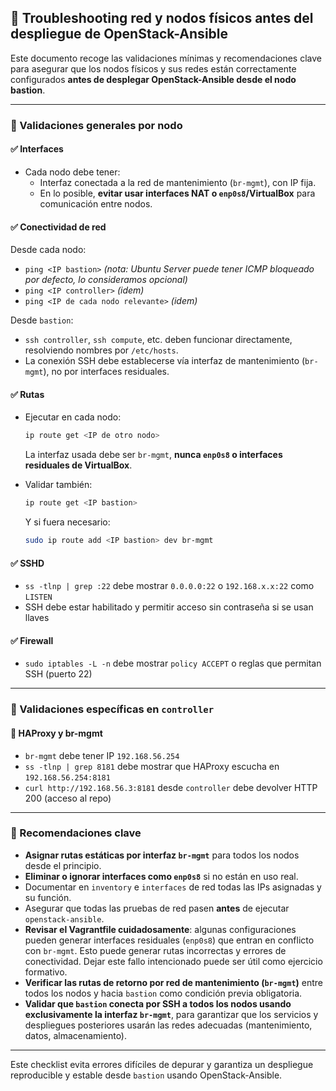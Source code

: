 ## 📝 Troubleshooting red y nodos físicos antes del despliegue de OpenStack-Ansible

Este documento recoge las validaciones mínimas y recomendaciones clave para asegurar que los nodos físicos y sus redes están correctamente configurados **antes de desplegar OpenStack-Ansible desde el nodo bastion**.

---

### 🔹 Validaciones generales por nodo

#### ✅ Interfaces
- Cada nodo debe tener:
  - Interfaz conectada a la red de mantenimiento (`br-mgmt`), con IP fija.
  - En lo posible, **evitar usar interfaces NAT o `enp0s8`/VirtualBox** para comunicación entre nodos.

#### ✅ Conectividad de red
Desde cada nodo:
- `ping <IP bastion>` *(nota: Ubuntu Server puede tener ICMP bloqueado por defecto, lo consideramos opcional)*
- `ping <IP controller>` *(idem)*
- `ping <IP de cada nodo relevante>` *(idem)*

Desde `bastion`:
- `ssh controller`, `ssh compute`, etc. deben funcionar directamente, resolviendo nombres por `/etc/hosts`.
- La conexión SSH debe establecerse vía interfaz de mantenimiento (`br-mgmt`), no por interfaces residuales.

#### ✅ Rutas
- Ejecutar en cada nodo:
  ```bash
  ip route get <IP de otro nodo>
  ```
  La interfaz usada debe ser `br-mgmt`, **nunca `enp0s8` o interfaces residuales de VirtualBox**.

- Validar también:
  ```bash
  ip route get <IP bastion>
  ```
  Y si fuera necesario:
  ```bash
  sudo ip route add <IP bastion> dev br-mgmt
  ```

#### ✅ SSHD
- `ss -tlnp | grep :22` debe mostrar `0.0.0.0:22` o `192.168.x.x:22` como `LISTEN`
- SSH debe estar habilitado y permitir acceso sin contraseña si se usan llaves

#### ✅ Firewall
- `sudo iptables -L -n` debe mostrar `policy ACCEPT` o reglas que permitan SSH (puerto 22)

---

### 🔹 Validaciones específicas en `controller`

#### 🔹 HAProxy y br-mgmt
- `br-mgmt` debe tener IP `192.168.56.254`
- `ss -tlnp | grep 8181` debe mostrar que HAProxy escucha en `192.168.56.254:8181`
- `curl http://192.168.56.3:8181` desde `controller` debe devolver HTTP 200 (acceso al repo)

---

### 🔹 Recomendaciones clave

- **Asignar rutas estáticas por interfaz `br-mgmt`** para todos los nodos desde el principio.
- **Eliminar o ignorar interfaces como `enp0s8`** si no están en uso real.
- Documentar en `inventory` e `interfaces` de red todas las IPs asignadas y su función.
- Asegurar que todas las pruebas de red pasen **antes** de ejecutar `openstack-ansible`.
- **Revisar el Vagrantfile cuidadosamente**: algunas configuraciones pueden generar interfaces residuales (`enp0s8`) que entran en conflicto con `br-mgmt`. Esto puede generar rutas incorrectas y errores de conectividad. Dejar este fallo intencionado puede ser útil como ejercicio formativo.
- **Verificar las rutas de retorno por red de mantenimiento (`br-mgmt`)** entre todos los nodos y hacia `bastion` como condición previa obligatoria.
- **Validar que `bastion` conecta por SSH a todos los nodos usando exclusivamente la interfaz `br-mgmt`**, para garantizar que los servicios y despliegues posteriores usarán las redes adecuadas (mantenimiento, datos, almacenamiento).

---

Este checklist evita errores difíciles de depurar y garantiza un despliegue reproducible y estable desde `bastion` usando OpenStack-Ansible.

